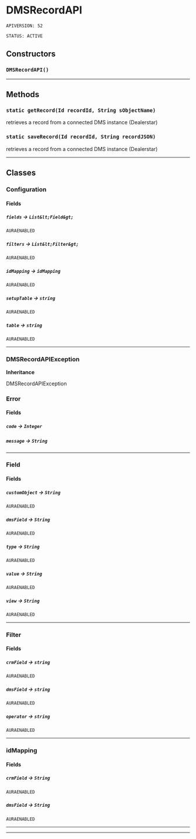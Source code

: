 # DMSRecordAPI

`APIVERSION: 52`

`STATUS: ACTIVE`
## Constructors
### `DMSRecordAPI()`
---
## Methods
### `static getRecord(Id recordId, String sObjectName)`

retrieves a record from a connected DMS instance (Dealerstar)

### `static saveRecord(Id recordId, String recordJSON)`

retrieves a record from a connected DMS instance (Dealerstar)

---
## Classes
### Configuration
#### Fields

##### `fields` → `List&lt;Field&gt;`

`AURAENABLED` 

##### `filters` → `List&lt;Filter&gt;`

`AURAENABLED` 

##### `idMapping` → `idMapping`

`AURAENABLED` 

##### `setupTable` → `string`

`AURAENABLED` 

##### `table` → `string`

`AURAENABLED` 

---

### DMSRecordAPIException

**Inheritance**

DMSRecordAPIException


### Error
#### Fields

##### `code` → `Integer`


##### `message` → `String`


---

### Field
#### Fields

##### `customObject` → `String`

`AURAENABLED` 

##### `dmsField` → `String`

`AURAENABLED` 

##### `type` → `String`

`AURAENABLED` 

##### `value` → `String`

`AURAENABLED` 

##### `view` → `String`

`AURAENABLED` 

---

### Filter
#### Fields

##### `crmField` → `string`

`AURAENABLED` 

##### `dmsField` → `string`

`AURAENABLED` 

##### `operator` → `string`

`AURAENABLED` 

---

### idMapping
#### Fields

##### `crmField` → `String`

`AURAENABLED` 

##### `dmsField` → `String`

`AURAENABLED` 

---

---
